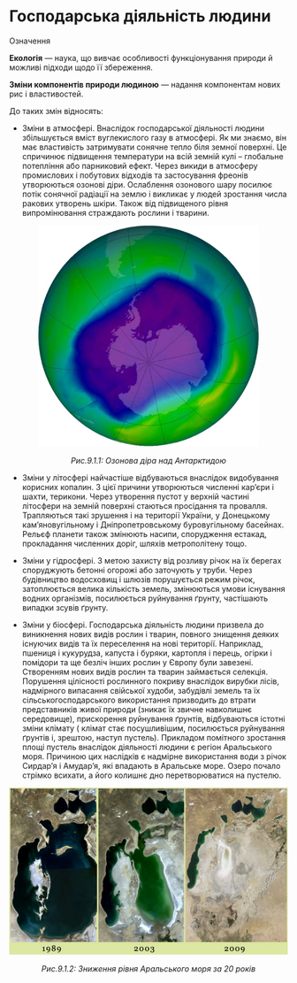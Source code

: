 # Господарська дiяльнiсть людини

<div class="eoz-wrap">
<span class="eoz">Означення</span>
<div class="eoz-text">
<p><b>Екологiя</b> — наука, що вивчає особливостi функцiонування природи й можливi пiдходи щодо її збереження.</p>

<b>Змiни компонентiв природи людиною</b> — надання компонентам нових рис i властивостей.
</div>
</div>

До таких змін відносять:

<ul><li><span class="p1">Зміни в атмосфері</span>. Внаслідок господарської діяльності людини збільшується вміст вуглекислого газу в атмосфері. Як ми знаємо, він має властивість затримувати сонячне тепло біля земної поверхні. Це спричинює підвищення температури на всій земній кулі – глобальне потепління або парниковий ефект. Через викиди в атмосферу промислових і побутових відходів та застосування фреонів утворюються озонові діри. Ослаблення озонового шару посилює потік сонячної радіації на землю і викликає у людей зростання числа ракових утворень шкіри. Також від підвищеного рівня випромінювання страждають рослини і тварини.
</ul>
<div align="center">
<img src="ozone.jpg" width="400">
<p><i>Рис.9.1.1: Озонова діра над Антарктидою</i></p>
</div>

<ul><li><span class="p1">Зміни у літосфері</span> найчастіше відбуваються внаслідок видобування корисних копалин. З цієї причини утворюються численні кар’єри і шахти, терикони. Через утворення пустот у верхній частині літосфери на земній поверхні стаються просідання та провалля. Трапляються такі зрушення і на території України, у Донецькому кам’яновугільному і Дніпропетровському буровугільному басейнах. Рельєф планети також змінюють насипи, спорудження естакад, прокладання численних доріг, шляхів метрополітену тощо.
</li>
</ul>

<ul><li><span class="p1">Зміни у гідросфері</span>. З метою захисту від розливу річок на їх берегах споруджують бетонні огорожі або заточують у труби. Через будівництво водосховищ і шлюзів порушується режим річок, затоплюється велика кількість земель, змінюються умови існування водних організмів, посилюється руйнування ґрунту, частішають випадки зсувів ґрунту.
</li>
</ul>

<ul><li><span class="p1">Зміни у біосфері</span>. Господарська діяльність людини призвела до виникнення нових видів рослин і тварин, повного знищення деяких існуючих видів та їх переселення на нові території. Наприклад, пшениця і кукурудза, капуста і буряки, картопля і перець, огірки і помідори та ще безліч інших рослин у Європу були завезені. Створенням нових видів рослин та тварин займається селекція. Порушення цілісності рослинного покриву внаслідок вирубки лісів, надмірного випасання свійської худоби, забудівлі земель та їх сільськогосподарського використання призводить до втрати представників живої природи (зникає їх звичне навколишнє середовище), прискорення руйнування ґрунтів, відбуваються істотні зміни клімату ( клімат стає посушливішим, посилюється руйнування ґрунтів і, зрештою, наступ пустель). Прикладом помітного зростання площі пустель внаслідок діяльності людини є регіон Аральського моря. Причиною цих наслідків є надмірне використання води з річок Сирдар’я і Амудар’я, які впадають в Аральське море. Озеро почало стрімко всихати, а його колишнє дно перетворюватися на пустелю.
</li>
</ul>

<div align="center">
<img src="aral.jpg">
<p><i>Рис.9.1.2: Зниження рівня Аральського моря за 20 років</i></p>
</div>
